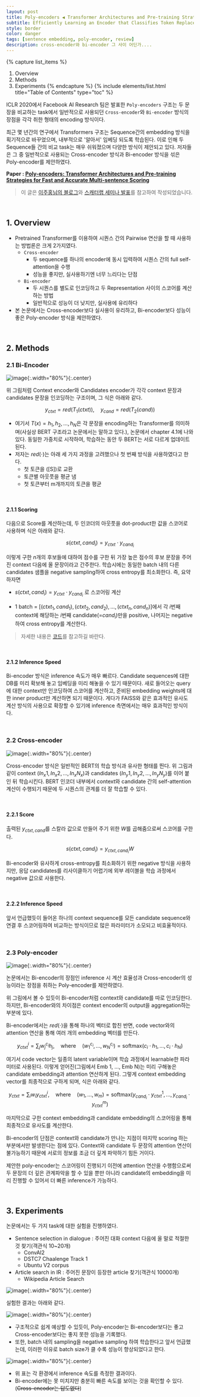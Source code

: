 ```yaml
---
layout: post
title: Poly-encoders ◀️ Transformer Architectures and Pre-training Strategies for Fast and Accurate Multi-sentence Scoring
subtitle: Efficiently Learning an Encoder that Classifies Token Replacements Accurately
style: border
color: danger
tags: [sentence embedding, poly-encoder, review]
description: cross-encoder와 bi-encoder 그 사이 어딘가....
---
```


{% capture list_items %}
1. Overview
2. Methods
3. Experiments
{% endcapture %}
{% include elements/list.html title="Table of Contents" type="toc" %}

ICLR 2020에서  Facebook AI Research 팀은 발표한 `Poly-encoders` 구조는 두 문장을 비교하는 task에서 일반적으로 사용되던 `Cross-encoder`와 `Bi-encoder` 방식의 장점을 각각 취한 형태의 encoding 방식이다. 

최근 몇 년간의 연구에서 Transformers 구조는 Sequence간의 embedding 방식을 획기적으로 바꾸었으며, 내부적으로 '알아서' 임베딩 되도록 학습된다. 이로 인해 두 Sequence들 간의 비교 task는 매우 쉬워졌으며 다양한 방식이 제안되고 있다. 저자들은 그 중 일반적으로 사용되는 Cross-encoder 방식과 Bi-encoder 방식을 섞은 Poly-encoder를 제안하였다. 

**Paper : [Poly-encoders: Transformer Architectures and Pre-training Strategies for Fast and Accurate Multi-sentence Scoring](https://arxiv.org/abs/1905.01969)**

> 이 글은 [이주홍님의 블로그](https://roomylee.github.io/poly-encoder/)와 [스캐터랩 세미나 발표](https://speakerdeck.com/scatterlab/poly-encoders-architectures-and-pre-training-strategies-for-fast-and-accurate-multi-sentence-scoring?slide=5)를 참고하여 작성되었습니다.

<br/>

## 1. Overview

- Pretrained Transformer를 이용하여 시퀀스 간의 Pairwise 연산을 할 때 사용하는 방법론은 크게 2가지였다.
	- `Cross-encoder`
		- 두 sequence를 하나의 encoder에 동시 입력하여 시퀀스 간의  full self-attention을 수행
		- 성능을 좋지만, 실사용하기엔 너무 느리다는 단점
	- `Bi-encoder`
		- 두 시퀀스를 별도로 인코딩하고 두 Representation 사이의 스코어를 계산하는 방법
		- 일반적으로 성능이 더 낮지만, 실사용에 유리하다
- 본 논문에서는 Cross-encoder보다 실사용이 유리하고, Bi-encoder보다 성능이 좋은 Poly-encoder 방식을 제안하였다.

<br/>

## 2. Methods

### 2.1 Bi-Encoder

![image](https://user-images.githubusercontent.com/38639633/129450358-3d01c035-68d5-4ce8-9649-e86963a889fe.png){:.width="80%"}{:.center}

위 그림처럼 Context encoder와 Candidates encoder가 각각 context 문장과 candidates 문장을 인코딩하는 구조이며, 그 식은 아래와 같다. 


$$
y_{ctxt} = red(T_1 (ctxt)), \quad y_{cand} = red(T_2 (cand))
$$

- 여기서 $T(x) = h_1, h_2, \dots, h_N$​​​은 각 문장을 encoding하는 Transformer를 의미하며(사실상 BERT 구조라고 논문에서는 말하고 있다.), 논문에서 chapter 4.1에 나와있다. 동일한 가중치로 시작하여, 학습하는 동안 두 BERT는 서로 다르게 업데이트 된다. 
- 저자는 $red(\cdot)$​​는 아래 세 가지 과정을 고려했으나 첫 번째 방식을 사용하였다고 한다. 
	- 첫 토큰을 ([S])로 교환
	- 토큰별 아웃풋을 평균 냄
	- 첫 토큰부터 m개까지의 토큰을 평균

<br/>

#### 2.1.1 Scoring

다음으로 Score를 계산하는데, 두 인코더의 아웃풋을 dot-product한 값을 스코어로 사용하며 식은 아래와 같다. 


$$
s(ctxt, cand_i) = y_{ctxt} \cdot y_{cand_{i}}
$$


이렇게 구한 $n$​​​​​​​개의 후보들에 대하여 점수를 구한 뒤 가장 높은 점수의 후보 문장을 주어진 context 다음에 올 문장이라고 간주한다. 학습시에는 동일한 batch 내의 다른 candidates 샘플을 negative sampling하여 cross entropy를 최소화한다. 즉, 요약하자면

- $s(ctxt, cand_i) = y_{ctxt} \cdot y_{cand_{i}}$ 로 스코어링 계산

-  1 batch = $[(ctxt_1, cand_1), (ctxt_2, cand_2), …, (ctxt_n, cand_n)]$​​에서 각 $i$번째 context에 해당하는 $i$번째 candidate(=$cand_i$)만을 positive, 나머지는 negative하여 cross entropy를 계산한다. 

> 자세한 내용은 [코드](https://github.com/chijames/Poly-Encoder/blob/701354372c66396d6b6678b664e82416f65f3a84/encoder.py#L29-L35)를 참고하길 바란다.

<br/>

#### 2.1.2 Inference Speed

Bi-encoder 방식은 inference 속도가 매우 빠르다. Candidate sequences에 대한 DB를 미리 확보해 놓고 임베딩을 미리 해놓을 수 있기 때문이다. 새로 들어오는 query에 대한 context만 인코딩하여 스코어를 계산하고, 준비된 embedding weights에 대한 inner product만 계산하면 되기 때문이다. 게다가 FAISS와 같은 효과적인 유사도 계산 방식의 사용으로 확장할 수 있기에 inference 측면에서는 매우 효과적인 방식이다. 

<br/>

### 2.2 Cross-encoder

![image](https://user-images.githubusercontent.com/38639633/129478765-5ba8fd3e-d581-42b7-a8d6-f3a331e2ffcf.png){:.width="80%"}{:.center}

Cross-encoder 방식은 일반적인 BERT의 학습 방식과 유사한 형태를 띈다. 위 그림과 같이 context $(In_x1, In_x2, \dots, In_xN_x)$​​​​​​​과 candidates $(In_y1, In_y2, \dots, In_yN_y)$​​​​​​​​​를 이어 붙인 뒤 학습시킨다. BERT 인코더 내부에서 context와 candidate 간의 self-attention 계산이 수행되기 때문에 두 시퀀스의 관계를 더 잘 학습할 수 있다. 



<br/>

#### 2.2.1 Score

출력된 $y_{ctxt,cand}$를 스칼라 값으로 만들어 주기 위한 $W$를 곱해줌으로써 스코어를 구한다. 


$$
s(ctxt, cand_i)=y_{ctxt,cand_i}W
$$




Bi-encoder와 유사하게 cross-entropy를 최소화하기 위한 negative 방식을 사용하지만, 응답 candidates를 리사이클하기 어렵기에 외부 레이블을 학습 과정에서 negative 값으로 사용한다. 

<br/>

#### 2.2.2 Inference Speed

앞서 언급했듯이 들어온 하나의 context sequence를 모든 candidate sequence와 연결 후 스코어링하여 비교하는 방식이므로 많은 파라미터가 소모되고 비효율적이다. 

<br/>

### 2.3 Poly-encoder

![image](https://user-images.githubusercontent.com/38639633/129481047-23d1bdc0-f8b3-401c-93a7-41939334dda5.png){:.width="80%"}{:.center}

논문에서는 Bi-encoder의 장점인 inference 시 계산 효율성과 Cross-encoder의 성능이라는 장점을 취하는 Poly-encoder를 제안하였다. 

위 그림에서 볼 수 있듯이 Bi-encoder처럼 context와 candidate를 따로 인코딩한다. 하지만, Bi-encoder와의 차이점은 context encoder의 output을 aggregation하는 부분에 있다. 

Bi-encoder에서는 $red(\cdot)$을 통해 하나의 벡터로 합친 반면, code vector와의 attention 연산을 통해 여러 개의 embedding 벡터를 만든다. 


$$
y_{ctxt}^i = \sum_j w_j^{c_i} h_j, \quad \text{where} \quad (w_1^{c_i}, ..., w_N^{c_i}) = \text{softmax}(c_i \cdot h_1, ..., c_i \cdot h_N)
$$


여기서 code vector는 일종의 latent variable이며 학습 과정에서 learnable한 파라미터로 사용된다. 이렇게 얻어진(그림에서 Emb 1, ..., Emb N)는 미리 구해놓은 candidate embedding과 attention 연산하게 된다. 그렇게 context embedding vector를 최종적으로 구하게 되며, 식은 아래와 같다. 


$$
y_{ctxt} = \sum_i w_i y_{ctxt}^i, \quad \text{where} \quad (w_1, ..., w_m) = \text{softmax}(y_{cand_i} \cdot y_{ctxt}^1, ..., y_{cand_i} \cdot y_{ctxt}^m)
$$


마지막으로 구한 context embedding과 candidate embedding의 스코어링을 통해 최종적으로 유사도를 계산한다. 

Bi-encoder의 단점은 context와 candidate가 만나는 지점이 마지막 scoring 하는 부분에서만 발생한다는 점에 있다. Context와 candidate 두 문장의 attention 연산이 불가능하기 때문에 서로의 정보를 조금 더 깊게 파악하기 힘든 거이다. 

제안한 poly-encoder는 스코어링이 진행되기 이전에 attention 연산을 수행함으로써 두 문장의 더 깊은 관계파악을 할 수 있을 뿐만 아니라 candidate의 embedding을 미리 진행할 수 있어서 더 빠른 inference가 가능하다. 



<br/>

## 3. Experiments

논문에서는 두 가지 task에 대한 실험을 진행하였다. 

- Sentence selection in dialogue : 주어진 대화 context 다음에 올 말로 적절한 것 찾기(객관식 10~20개)
	- ConvAI2
	- DSTC7 Chaalenge Track 1
	- Ubuntu V2 corpus
- Article search in IR : 주어진 문장이 등장한 article 찾기(객관식 10000개)
	- Wikipedia Article Search

![image](https://user-images.githubusercontent.com/38639633/129482757-e45bf1ee-dc8f-450e-82f3-6c9a24d22140.png){:.width="80%"}{:.center}



실험한 결과는 아래와 같다. 

![image](https://user-images.githubusercontent.com/38639633/129482774-c146b071-98fe-48cb-b355-421937b35bbf.png){:.width="80%"}{:.center}

- 구조적으로 쉽게 예상할 수 있듯이, Poly-encoder는 Bi-encoder보다는 좋고 Cross-encoder보다는 좋지 못한 성능을 기록했다. 
- 또한, batch 내의 sampling을 negative sampling 하여 학습한다고 앞서 언급했는데, 이러한 이유로 batch size가 클 수록 성능이 향상되었다고 한다. 



![image](https://user-images.githubusercontent.com/38639633/129482902-af7322d8-28aa-4907-8c7c-5aa9c298fbf0.png){:.width="80%"}{:.center}

- 위 표는 각 환경에서 inference 속도를 측정한 결과이다. 
- Bi-encoder에는 못 미치지만 충분히 빠른 속도를 보이는 것을 확인할 수 있다. (~~Cross-encoder는 답도없다~~)

